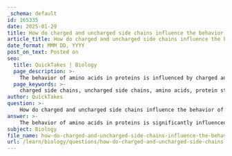 ```yaml
---
_schema: default
id: 165335
date: 2025-01-29
title: How do charged and uncharged side chains influence the behavior of amino acids in proteins?
article_title: How do charged and uncharged side chains influence the behavior of amino acids in proteins?
date_format: MMM DD, YYYY
post_on_text: Posted on
seo:
  title: QuickTakes | Biology
  page_description: >-
    The behavior of amino acids in proteins is influenced by charged and uncharged side chains, affecting their interactions, structure, and function.
  page_keywords: >-
    charged side chains, uncharged side chains, amino acids, protein structure, ionic interactions, salt bridges, hydrogen bonds, hydrophobic interactions, protein folding, tertiary structure, quaternary structure, polar side chains, non-polar side chains, protein stability, enzymatic reactions
author: QuickTakes
question: >-
    How do charged and uncharged side chains influence the behavior of amino acids in proteins?
answer: >-
    The behavior of amino acids in proteins is significantly influenced by the nature of their side chains, which can be classified as charged, uncharged polar, or non-polar. This classification affects how amino acids interact with each other and with their environment, ultimately determining the protein's structure and function.\n\n### Charged Side Chains\nAmino acids with charged side chains (such as lysine, arginine, and aspartic acid) can carry a positive or negative charge at physiological pH. These charges allow them to engage in ionic interactions with other charged molecules or side chains, which can stabilize protein structures. For example, the presence of charged side chains can lead to the formation of salt bridges, which are critical for maintaining the tertiary and quaternary structures of proteins.\n\n### Uncharged Polar Side Chains\nAmino acids with uncharged polar side chains (such as serine, threonine, and asparagine) can form hydrogen bonds with water and other polar molecules. This property allows them to interact favorably with the aqueous environment, making them more likely to be found on the surface of proteins, where they can participate in interactions with other biomolecules or facilitate enzymatic reactions.\n\n### Non-Polar Side Chains\nIn contrast, amino acids with non-polar side chains (such as alanine, valine, and phenylalanine) are hydrophobic and tend to avoid water. These side chains often cluster together in the interior of proteins, away from the aqueous environment, which helps to stabilize the protein's three-dimensional structure through hydrophobic interactions. This clustering is essential for the proper folding of proteins and can influence their overall stability and function.\n\n### Summary\nIn summary, the charged and uncharged nature of amino acid side chains plays a crucial role in determining how proteins fold and function. Charged side chains facilitate ionic interactions and hydrogen bonding, while uncharged polar side chains enhance solubility and interaction with the environment. Non-polar side chains contribute to the hydrophobic core of proteins, promoting stability through hydrophobic interactions. Understanding these interactions is vital for comprehending protein structure and function in biological systems.
subject: Biology
file_name: how-do-charged-and-uncharged-side-chains-influence-the-behavior-of-amino-acids-in-proteins.md
url: /learn/biology/questions/how-do-charged-and-uncharged-side-chains-influence-the-behavior-of-amino-acids-in-proteins
---
```


&nbsp;